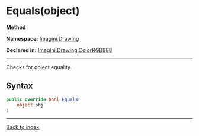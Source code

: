 # Equals(object)

**Method**

**Namespace:** [Imagini.Drawing](Imagini.Drawing.md)

**Declared in:** [Imagini.Drawing.ColorRGB888](Imagini.Drawing.ColorRGB888.md)

------



Checks for object equality.


## Syntax

```csharp
public override bool Equals(
	object obj
)
```

------

[Back to index](index.md)